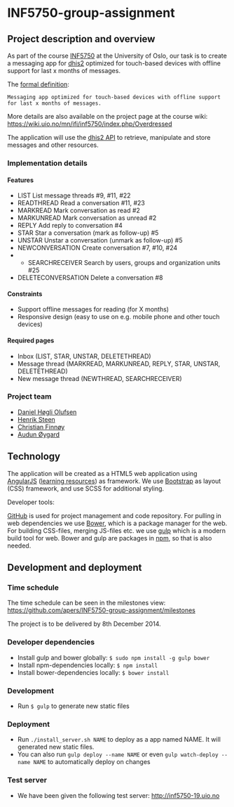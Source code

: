 # INF5750-group-assignment

## Project description and overview
As part of the course [INF5750](http://www.uio.no/studier/emner/matnat/ifi/INF5750/) at the University of Oslo, our task is to create a messaging app for [dhis2](https://www.dhis2.org/) optimized for touch-based devices with offline support for last x months of messages.

The [formal definition](https://docs.google.com/presentation/d/10b7ptKaA2nH-YeCm6tRCNs7onhs20z9UZzfVMZHnXjM/pub?start=false&loop=false&delayms=60000#slide=id.g3db94c89b_040):

    Messaging app optimized for touch-based devices with offline support for last x months of messages.

More details are also available on the project page at the course wiki:<br>
https://wiki.uio.no/mn/ifi/inf5750/index.php/Overdressed

The application will use the [dhis2 API](https://www.dhis2.org/doc/snapshot/en/developer/html/ch01s15.html) to retrieve, manipulate and store messages and other resources.

### Implementation details

#### Features
* LIST List message threads #9, #11, #22
* READTHREAD Read a conversation #11, #23
* MARKREAD Mark conversation as read #2
* MARKUNREAD Mark conversation as unread #2
* REPLY Add reply to conversation #4
* STAR Star a conversation (mark as follow-up) #5
* UNSTAR Unstar a conversation (unmark as follow-up) #5
* NEWCONVERSATION Create conversation #7, #10, #24
* * SEARCHRECEIVER Search by users, groups and organization units #25
* DELETECONVERSATION Delete a conversation #8

#### Constraints
* Support offline messages for reading (for X months)
* Responsive design (easy to use on e.g. mobile phone and other touch devices)

#### Required pages
* Inbox (LIST, STAR, UNSTAR, DELETETHREAD)
* Message thread (MARKREAD, MARKUNREAD, REPLY, STAR, UNSTAR, DELETETHREAD)
* New message thread (NEWTHREAD, SEARCHRECEIVER)

### Project team
* [Daniel Høgli Olufsen](https://github.com/daniehol)
* [Henrik Steen](https://github.com/henrist)
* [Christian Finnøy](https://github.com/chrisaru)
* [Audun Øygard](https://github.com/apers)

## Technology
The application will be created as a HTML5 web application using [AngularJS](https://docs.angularjs.org/api/) ([learning resources](https://egghead.io/technologies/angularjs)) as framework. We use [Bootstrap](http://getbootstrap.com/css/) as layout (CSS) framework, and use SCSS for additional styling.

Developer tools:

[GitHub](https://github.com/apers/INF5750-group-assignment/) is used for project management and code repository. For pulling in web dependencies we use [Bower](http://bower.io), which is a package manager for the web. For building CSS-files, merging JS-files etc. we use [gulp](http://gulpjs.com/) which is a modern build tool for web. Bower and gulp are packages in [npm](https://www.npmjs.org/), so that is also needed.

## Development and deployment

### Time schedule
The time schedule can be seen in the milestones view: https://github.com/apers/INF5750-group-assignment/milestones

The project is to be delivered by 8th December 2014.

### Developer dependencies
* Install gulp and bower globally: ```$ sudo npm install -g gulp bower```
* Install npm-dependencies locally: ```$ npm install```
* Install bower-dependencies locally: ```$ bower install```

### Development
* Run ```$ gulp``` to generate new static files

### Deployment
* Run ```./install_server.sh NAME``` to deploy as a app named NAME. It will generated new static files.
* You can also run `gulp deploy --name NAME` or even `gulp watch-deploy --name NAME` to automatically deploy on changes

### Test server
* We have been given the following test server: http://inf5750-19.uio.no